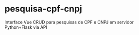# pesquisa-cpf-cnpj
Interface Vue CRUD para pesquisas de CPF e CNPJ em servidor Python+Flask via API
